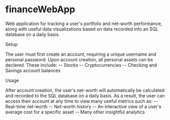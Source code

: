 # financeWebApp
Web application for tracking a user's portfolio and net-worth performance, along with useful data visualizations based on data recorded into an SQL database on a daily basis.

Setup

The user must first create an account, requiring a unique username and personal password.
Upon account creation, all personal assets can be declared. These include:
  -- Stocks
  -- Cryptocurrencies
  -- Checking and Savings account balances

Usage

After account creation, the user's net-worth will automatically be calculated and recorded to the SQL database on a daily basis.
As a result, the user can access their account at any time to view many useful metrics such as:
  -- Real-time net-worth
  -- Net-worth history
  -- An interactive view of a user's average cost for a specific asset
  -- Many other insightful analytics
